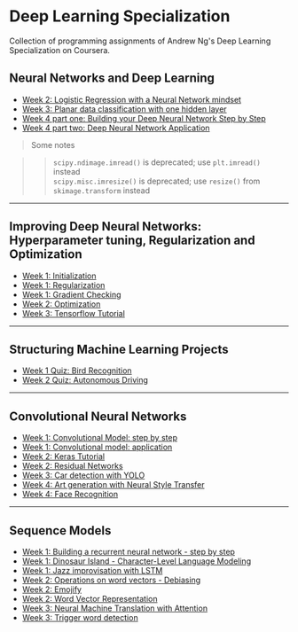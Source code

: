 # Deep Learning Specialization

Collection of programming assignments of Andrew Ng's Deep Learning Specialization on Coursera.

## Neural Networks and Deep Learning

- [Week 2: Logistic Regression with a Neural Network mindset](neural-networks-and-deep-learning/week2-pa/Logistic+Regression+with+a+Neural+Network+mindset+v5.ipynb)
- [Week 3: Planar data classification with one hidden layer](neural-networks-and-deep-learning/week3-pa/Planar+data+classification+with+one+hidden+layer+v5.ipynb)
- [Week 4 part one: Building your Deep Neural Network Step by Step](neural-networks-and-deep-learning/week4-pa/building-your-deep-neural-network/Building_your_Deep_Neural_Network_Step_by_Step_v8a.ipynb)
- [Week 4 part two: Deep Neural Network Application](neural-networks-and-deep-learning/week4-pa/deep-neural-network-application-image-classification/Deep+Neural+Network+-+Application+v8.ipynb)


> Some notes

>> `scipy.ndimage.imread()` is deprecated; use `plt.imread()` instead<br>
>> `scipy.misc.imresize()` is deprecated; use `resize()` from `skimage.transform` instead

---

## Improving Deep Neural Networks: Hyperparameter tuning, Regularization and Optimization

- [Week 1: Initialization](improving-deep-neural-networks/week1/Initialization/Initialization.ipynb)
- [Week 1: Regularization](improving-deep-neural-networks/week1/Regularization/Regularization_v2a.ipynb)
- [Week 1: Gradient Checking](improving-deep-neural-networks/week1/Gradient-Checking/Gradient-Checking-v1.ipynb)
- [Week 2: Optimization](improving-deep-neural-networks/week2/Optimization_methods_v1b.ipynb)
- [Week 3: Tensorflow Tutorial](improving-deep-neural-networks/week3/TensorFlow_Tutorial_v3b.ipynb)

---

## Structuring Machine Learning Projects

- [Week 1 Quiz: Bird Recognition](structuring-machine-learning-projects/Week-1-Quiz-Bird-recognition-in-the-city-of-Peacetopia.md)
- [Week 2 Quiz: Autonomous Driving](structuring-machine-learning-projects/Week-2-Quiz-Autonomous-driving.md)

---

## Convolutional Neural Networks

- [Week 1: Convolutional Model: step by step](convolutional-neural-networks/week1/Convolution_model_Step_by_Step_v2a.ipynb)
- [Week 1: Convolutional model: application](convolutional-neural-networks/week1/Convolution_model_Application_v1a.ipynb)
- [Week 2: Keras Tutorial](convolutional-neural-networks/week2/KerasTutorial/Keras_Tutorial_v2a.ipynb)
- [Week 2: Residual Networks](convolutional-neural-networks/week2/ResNets/Residual_Networks_v2a.ipynb)
- [Week 3: Car detection with YOLO](convolutional-neural-networks/week3/Car-detection-for-Autonomous-Driving/Autonomous_driving_application_Car_detection_v3a.ipynb)
- [Week 4: Art generation with Neural Style Transfer](convolutional-neural-networks/week4/Neural-Style-Transfer/Art_Generation_with_Neural_Style_Transfer_v3a.ipynb)
- [Week 4: Face Recognition](convolutional-neural-networks/week4/Face-Recognition/Face_Recognition_v3a.ipynb)

---

## Sequence Models

- [Week 1: Building a recurrent neural network - step by step](sequence-models/Week-1/Building-a-Recurrent-Neural-Network-Step-by-Step/Building_a_Recurrent_Neural_Network_Step_by_Step_v3a.ipynb)
- [Week 1: Dinosaur Island - Character-Level Language Modeling](sequence-models/Week-1/Dinosaur-Island--Character-level-language-model/Dinosaurus_Island_Character_level_language_model_final_v3a.ipynb)
- [Week 1: Jazz improvisation with LSTM](sequence-models/Week-1/Jazz-improvisation-with-LSTM/Improvise_a_Jazz_Solo_with_an_LSTM_Network_v3a.ipynb)
- [Week 2: Operations on word vectors - Debiasing]()
- [Week 2: Emojify](sequence-models/Week-2/Emojify/Emojify_v2a.ipynb)
- [Week 2: Word Vector Representation](sequence-models/Week-2/Word-Vector-Representation/Operations_on_word_vectors_v2a.ipynb)
- [Week 3: Neural Machine Translation with Attention](sequence-models/Week-3/Machine-Translation/Neural_machine_translation_with_attention_v4a.ipynb)
- [Week 3: Trigger word detection](sequence-models/Week-3/Trigger-word-detection/Trigger_word_detection_v1a.ipynb)
